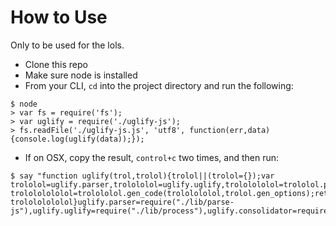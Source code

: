 # How to Use

Only to be used for the lols.

- Clone this repo
- Make sure node is installed
- From your CLI, `cd` into the project directory and run the following:

```
$ node
> var fs = require('fs');
> var uglify = require('./uglify-js');
> fs.readFile('./uglify-js.js', 'utf8', function(err,data){console.log(uglify(data));});
```

- If on OSX, copy the result, `control+c` two times, and then run:

```
$ say "function uglify(trol,trolol){trolol||(trolol={});var trololol=uglify.parser,trolololol=uglify.uglify,trololololol=trololol.parse(trol,trolol.strict_semicolons);trololololol=trolololol.ast_mangle(trololololol,trolol.mangle_options),trololololol=trolololol.ast_squeeze(trololololol,trolol.squeeze_options);var trolololololol=trolololol.gen_code(trololololol,trolol.gen_options);return trolololololol}uglify.parser=require("./lib/parse-js"),uglify.uglify=require("./lib/process"),uglify.consolidator=require("./lib/consolidator"),module.exports=uglify"
```
